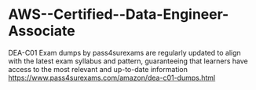 # AWS--Certified--Data-Engineer-Associate
DEA-C01 Exam dumps by pass4surexams are regularly updated to align with the latest exam syllabus and pattern, guaranteeing that learners have access to the most relevant and up-to-date information https://www.pass4surexams.com/amazon/dea-c01-dumps.html
